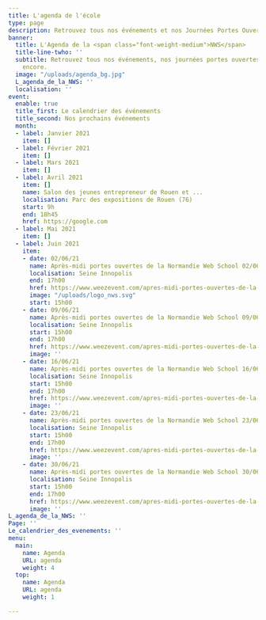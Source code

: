 ```yaml
---
title: L'agenda de l'école
type: page
description: Retrouvez tous nos événements et nos Journées Portes Ouvertes
banner:
  title: L'Agenda de la <span class="font-weight-medium">NWS</span>
  title-line-twho: ''
  subtitle: Retrouvez tous nos événements, nos journées portes ouvertes et bien plus
    encore.
  image: "/uploads/agenda_bg.jpg"
  L_agenda_de_la_NWS: ''
  localisation: ''
event:
  enable: true
  title_first: Le calendrier des événements
  title_second: Nos prochains événements
  month:
  - label: Janvier 2021
    item: []
  - label: Février 2021
    item: []
  - label: Mars 2021
    item: []
  - label: Avril 2021
    item: []
    name: Salon des jeunes entrepreneur de Rouen et ...
    localisation: Parc des expositions de Rouen (76)
    start: 9h
    end: 18h45
    href: https://google.com
  - label: Mai 2021
    item: []
  - label: Juin 2021
    item:
    - date: 02/06/21
      name: Après-midi portes ouvertes de la Normandie Web School 02/06
      localisation: Seine Innopolis
      end: 17h00
      href: https://www.weezevent.com/apres-midi-portes-ouvertes-de-la-normandie-web-school-02-06
      image: "/uploads/logo_nws.svg"
      start: 15h00
    - date: 09/06/21
      name: Après-midi portes ouvertes de la Normandie Web School 09/06
      localisation: Seine Innopolis
      start: 15h00
      end: 17h00
      href: https://www.weezevent.com/apres-midi-portes-ouvertes-de-la-normandie-web-school-09-06
      image: ''
    - date: 16/06/21
      name: Après-midi portes ouvertes de la Normandie Web School 16/06
      localisation: Seine Innopolis
      start: 15h00
      end: 17h00
      href: https://www.weezevent.com/apres-midi-portes-ouvertes-de-la-normandie-web-school-16-06
      image: ''
    - date: 23/06/21
      name: Après-midi portes ouvertes de la Normandie Web School 23/06
      localisation: Seine Innopolis
      start: 15h00
      end: 17h00
      href: https://www.weezevent.com/apres-midi-portes-ouvertes-de-la-normandie-web-school-23-06
      image: ''
    - date: 30/06/21
      name: Après-midi portes ouvertes de la Normandie Web School 30/06
      localisation: Seine Innopolis
      start: 15h00
      end: 17h00
      href: https://www.weezevent.com/apres-midi-portes-ouvertes-de-la-normandie-web-school-30-06
      image: ''
L_agenda_de_la_NWS: ''
Page: ''
Le_calendrier_des_evenements: ''
menu:
  main:
    name: Agenda
    URL: agenda
    weight: 4
  top:
    name: Agenda
    URL: agenda
    weight: 1

---
```

